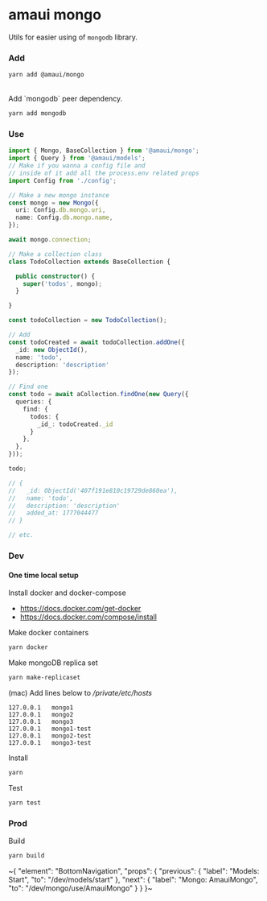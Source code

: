 
# amaui mongo

Utils for easier using of `mongodb` library.

### Add

```sh
yarn add @amaui/mongo
```

<br />
Add `mongodb` peer dependency.

```bash
yarn add mongodb
```

### Use

```ts
import { Mongo, BaseCollection } from '@amaui/mongo';
import { Query } from '@amaui/models';
// Make if you wanna a config file and
// inside of it add all the process.env related props
import Config from './config';

// Make a new mongo instance
const mongo = new Mongo({
  uri: Config.db.mongo.uri,
  name: Config.db.mongo.name,
});

await mongo.connection;

// Make a collection class
class TodoCollection extends BaseCollection {

  public constructor() {
    super('todos', mongo);
  }

}

const todoCollection = new TodoCollection();

// Add
const todoCreated = await todoCollection.addOne({
  _id: new ObjectId(),
  name: 'todo',
  description: 'description'
});

// Find one
const todo = await aCollection.findOne(new Query({
  queries: {
    find: {
      todos: {
        _id_: todoCreated._id
      }
    },
  },
}));

todo;

// {
//   _id: ObjectId('407f191e810c19729de860ea'),
//   name: 'todo',
//   description: 'description'
//   added_at: 1777044477
// }

// etc.
```

### Dev

#### One time local setup

Install docker and docker-compose
- https://docs.docker.com/get-docker
- https://docs.docker.com/compose/install

Make docker containers

```sh
yarn docker
```

Make mongoDB replica set

```sh
yarn make-replicaset
```

(mac) Add lines below to */private/etc/hosts*

```
127.0.0.1   mongo1
127.0.0.1   mongo2
127.0.0.1   mongo3
127.0.0.1   mongo1-test
127.0.0.1   mongo2-test
127.0.0.1   mongo3-test
```

Install

```sh
yarn
```

Test

```sh
yarn test
```

### Prod

Build

```sh
yarn build
```

~{
  "element": "BottomNavigation",
  "props": {
    "previous": {
      "label": "Models: Start",
      "to": "/dev/models/start"
    },
    "next": {
      "label": "Mongo: AmauiMongo",
      "to": "/dev/mongo/use/AmauiMongo"
    }
  }
}~
